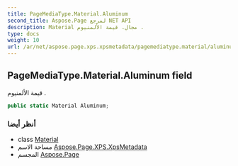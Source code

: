 ```yaml
---
title: PageMediaType.Material.Aluminum
second_title: Aspose.Page لمرجع NET API
description: Material مجال. قيمة الألمنيوم .
type: docs
weight: 10
url: /ar/net/aspose.page.xps.xpsmetadata/pagemediatype.material/aluminum/
---
```

## PageMediaType.Material.Aluminum field

قيمة الألمنيوم .

```csharp
public static Material Aluminum;
```

### أنظر أيضا

* class [Material](../)
* مساحة الاسم [Aspose.Page.XPS.XpsMetadata](../../pagemediatype.material/)
* المجسم [Aspose.Page](../../../)


